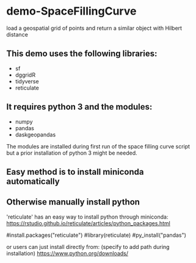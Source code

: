 # demo-SpaceFillingCurve
load a geospatial grid of points and return a similar object with Hilbert distance

## This demo uses the following libraries:

- sf
- dggridR
- tidyverse
- reticulate

## It requires python 3 and the modules:

- numpy
- pandas
- daskgeopandas

The modules are installed during first run of the space filling curve script but a prior installation of python 3 might be needed.


## Easy method is to install miniconda automatically




## Otherwise manually install python

'reticulate' has an easy way to install python through miniconda:
https://rstudio.github.io/reticulate/articles/python_packages.html

#install.packages("reticulate")
#library(reticulate)
#py_install("pandas")

or users can just install directly from:  (specify to add path during installation)
https://www.python.org/downloads/



